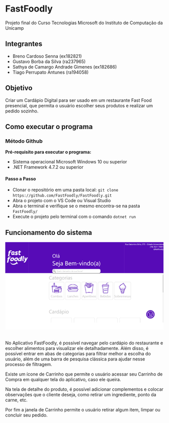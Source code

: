 # FastFoodly
Projeto final do Curso Tecnologias Microsoft do Instituto de Computação da Unicamp

## Integrantes
- Breno Cardoso Senna (ex182821)
- Gustavo Borba da Silva (ra237965)
- Sathya de Camargo Andrade Gimenes (ex182686)
- Tiago Perrupato Antunes (ra194058)

## Objetivo
Criar um Cardápio Digital para ser usado em um restaurante Fast Food presencial, que permita o usuário escolher seus produtos e realizar um pedido sozinho.

## Como executar o programa
### Método Github
**Pré-requisito para executar o programa:** 
- Sistema operacional Microsoft Windows 10 ou superior
- .NET Framework 4.7.2 ou superior
#### Passo a Passo
- Clonar o repositório em uma pasta local: ```git clone https://github.com/FastFoodly/FastFoodly.git```
- Abra o projeto com o VS Code ou Visual Studio
- Abra o terminal e verifique se o mesmo encontra-se na pasta ```FastFoodly/```
- Execute o projeto pelo terminal com o comando ```dotnet run```

## Funcionamento do sistema

![Tela Inicial](TelaInicial.png)

<br>
No Aplicativo FastFoodly, é possível navegar pelo cardápio do restaurante e escolher alimentos para visualizar ele detalhadamente. Além disso, é possível entrar em abas de categorias para filtrar melhor a escolha do usuário, além de uma barra de pesquisa clássica para ajudar nesse processo de filtragem.

Existe um ícone de Carrinho que permite o usuário acessar seu Carrinho de Compra em qualquer tela do aplicativo, caso ele queira.

Na tela de detalhe do produto, é possível adicionar complementos e colocar observações que o cliente deseja, como retirar um ingrediente, ponto da carne, etc.

Por fim a janela de Carrinho permite o usuário retirar algum item, limpar ou concluir seu pedido.
